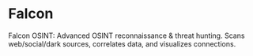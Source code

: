 # Falcon
Falcon OSINT: Advanced OSINT reconnaissance &amp; threat hunting. Scans web/social/dark sources, correlates data, and visualizes connections.  
